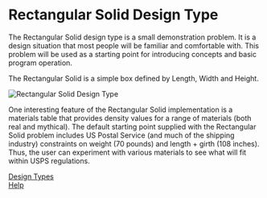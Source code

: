 # Rectangular Solid Design Type

The Rectangular Solid design type is a small demonstration problem.
It is a design situation that most people will be familiar and comfortable with.
This problem will be used as a starting point for introducing concepts and basic program operation.

The Rectangular Solid is a simple box defined by Length, Width and Height.

![Rectangular Solid Design Type](/docs/Help/DesignTypes/Solid/img/RectangularSolidDiagram.png "Rectangular Solid Design Type")

One interesting feature of the Rectangular Solid implementation is a materials table that 
provides density values for a range of materials (both real and mythical). 
The default starting point supplied with the Rectangular Solid problem includes US Postal Service 
(and much of the shipping industry) constraints on weight (70 pounds) and length + girth
(108 inches). 
Thus, the user can experiment with various materials to see what will fit within USPS regulations.


[Design Types](/docs/Help/DesignTypes)   
[Help](/docs/Help)   
